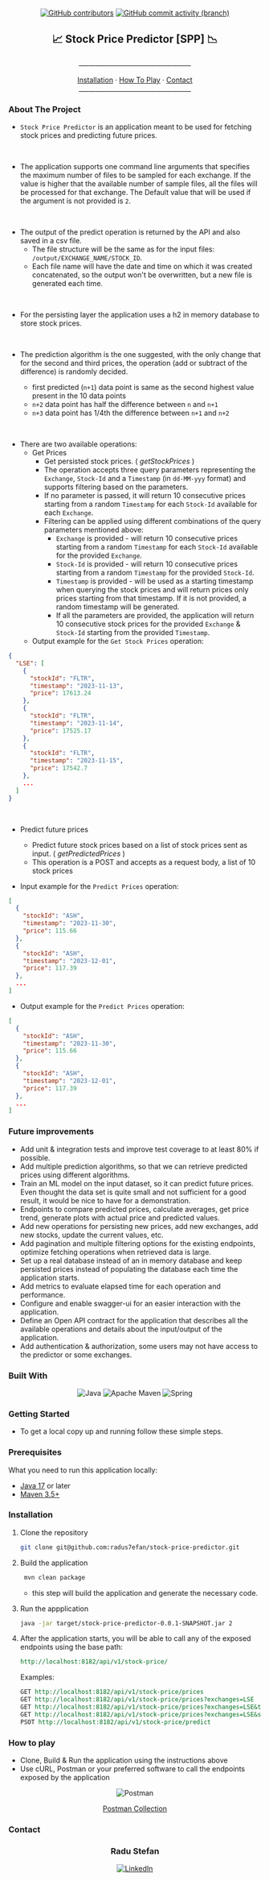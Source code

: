 <br>
<div align="center">

 <a href=".">![GitHub contributors](https://img.shields.io/github/contributors/radus7efan/store-management-tool)</a>
 <a href=".">![GitHub commit activity (branch)](https://img.shields.io/github/commit-activity/t/radus7efan/stock-price-predictor)</a>
</div>

<div>
<h2 align="center"> 📈 Stock Price Predictor [SPP] 📉 </h2>

  <p align="center">
    ___________________________________
    <br />
    <br />
    <a href="#installation">Installation</a>
    ·
    <a href="#how-to-play">How To Play</a>
    ·
    <a href="#contact">Contact</a>
    <br>
    ___________________________________
  </p>
</div>

### About The Project

- `Stock Price Predictor` is an application meant to be used for fetching stock prices and predicting future prices.

<br>

- The application supports one command line arguments that specifies the maximum number of files to be sampled for each exchange. If the value is higher that the available number of sample files, all the files will be processed for that exchange. The Default value that will be used if the argument is not provided is `2`.

<br>

- The output of the predict operation is returned by the API and also saved in a csv file.
    * The file structure will be the same as for the input files: `/output/EXCHANGE_NAME/STOCK_ID`. 
    * Each file name will have the date and time on which it was created concatenated, so the output won't be overwritten, but a new file is generated each time.

<br>

- For the persisting layer the application uses a h2 in memory database to store stock prices.

<br>

- The prediction algorithm is the one suggested, with the only change that for the second and third prices, the operation (add or subtract of the difference) is randomly decided.

  * first predicted (`n+1`) data point is same as the second highest value present in the 10 data points
  * `n+2` data point has half the difference between `n` and `n+1`
  * `n+3` data point has 1/4th the difference between `n+1` and `n+2`

<br>

- There are two available operations:
  - Get Prices
    - Get persisted stock prices. ( *getStockPrices* )
    - The operation accepts three query parameters representing the `Exchange`, `Stock-Id` and a `Timestamp` (in `dd-MM-yyy` format) and supports filtering based on the parameters.
    - If no parameter is passed, it will return 10 consecutive prices starting from a random `Timestamp` for each `Stock-Id` available for each `Exchange`.
    - Filtering can be applied using different combinations of the query parameters mentioned above:
      - `Exchange` is provided - will return 10 consecutive prices starting from a random `Timestamp` for each `Stock-Id` available for the provided `Exchange`.
      - `Stock-Id` is provided - will return 10 consecutive prices starting from a random `Timestamp` for the provided `Stock-Id`.
      - `Timestamp` is provided - will be used as a starting timestamp when querying the stock prices and will return prices only prices starting from that timestamp. If it is not provided, a random timestamp will be generated.
      - If all the parameters are provided, the application will return 10 consecutive stock prices for the provided `Exchange` & `Stock-Id` starting from the provided `Timestamp`.
  - Output example for the `Get Stock Prices` operation:
```json
{
  "LSE": [
    {
      "stockId": "FLTR",
      "timestamp": "2023-11-13",
      "price": 17613.24
    },
    {
      "stockId": "FLTR",
      "timestamp": "2023-11-14",
      "price": 17525.17
    },
    {
      "stockId": "FLTR",
      "timestamp": "2023-11-15",
      "price": 17542.7
    },
    ...
  ]
}
```

<br>

- Predict future prices
  - Predict future stock prices based on a list of stock prices sent as input. ( *getPredictedPrices* )
  - This operation is a POST and accepts as a request body, a list of 10 stock prices

- Input example for the `Predict Prices` operation:
```json
[
  {
    "stockId": "ASH",
    "timestamp": "2023-11-30",
    "price": 115.66
  },
  {
    "stockId": "ASH",
    "timestamp": "2023-12-01",
    "price": 117.39
  },
  ...
]
```
- Output example for the `Predict Prices` operation:
```json
[
  {
    "stockId": "ASH",
    "timestamp": "2023-11-30",
    "price": 115.66
  },
  {
    "stockId": "ASH",
    "timestamp": "2023-12-01",
    "price": 117.39
  },
  ...
]
```


### Future improvements

- Add unit & integration tests and improve test coverage to at least 80% if possible.
- Add multiple prediction algorithms, so that we can retrieve predicted prices using different algorithms.
- Train an ML model on the input dataset, so it can predict future prices. Even thought the data set is quite small and not sufficient for a good result, it would be nice to have for a demonstration.
- Endpoints to compare predicted prices, calculate averages, get price trend, generate plots with actual price and predicted values.
- Add new operations for persisting new prices, add new exchanges, add new stocks, update the current values, etc.
- Add pagination and multiple filtering options for the existing endpoints, optimize fetching operations when retrieved data is large.
- Set up a real database instead of an in memory database and keep persisted prices instead of populating the database each time the application starts.
- Add metrics to evaluate elapsed time for each operation and performance.
- Configure and enable swagger-ui for an easier interaction with the application.
- Define an Open API contract for the application that describes all the available operations and details about the input/output of the application.
- Add authentication & authorization, some users may not have access to the predictor or some exchanges.
 
### Built With

<div align="center">

![Java](https://img.shields.io/badge/java-%23ED8B00.svg?style=for-the-badge&logo=openjdk&logoColor=white)
![Apache Maven](https://img.shields.io/badge/Apache%20Maven-C71A36?style=for-the-badge&logo=Apache%20Maven&logoColor=white)
![Spring](https://img.shields.io/badge/spring-%236DB33F.svg?style=for-the-badge&logo=spring&logoColor=white)

</div>

### Getting Started

- To get a local copy up and running follow these simple steps.

### Prerequisites

What you need to run this application locally:
- [Java 17](https://www.oracle.com/java/technologies/downloads/) or later
- [Maven 3.5+](https://maven.apache.org/download.cgi)

### Installation

1. Clone the repository
   ```sh
   git clone git@github.com:radus7efan/stock-price-predictor.git
   ```
2. Build the application
   ```sh
    mvn clean package
   ```
   - this step will build the application and generate the necessary code.


3. Run the appplication
   ```sh
   java -jar target/stock-price-predictor-0.0.1-SNAPSHOT.jar 2
   ```
4. After the application starts, you will be able to call any of the exposed endpoints using the base path:
    ```rest
    http://localhost:8182/api/v1/stock-price/
    ```
    Examples:
    ```rest
    GET http://localhost:8182/api/v1/stock-price/prices
    GET http://localhost:8182/api/v1/stock-price/prices?exchanges=LSE
    GET http://localhost:8182/api/v1/stock-price/prices?exchanges=LSE&timestamp=01-01-2023
    GET http://localhost:8182/api/v1/stock-price/prices?exchanges=LSE&stockName=FLTR&timestamp=01-01-2023
    PSOT http://localhost:8182/api/v1/stock-price/predict
    ```

### How to play

- Clone, Build & Run the application using the instructions above
- Use cURL, Postman or your preferred software to call the endpoints exposed by the application

<div align="center">

![Postman](https://img.shields.io/badge/Postman-FF6C37?style=for-the-badge&logo=postman&logoColor=white)

[Postman Collection](Stock-Price-Predictor.postman_collection.json)

</div>


### Contact

<div align="center">
<h3>Radu Stefan
</h3>

[![LinkedIn][linkedin-shield]][linkedin-url]
</div>


[linkedin-shield]: https://img.shields.io/badge/-LinkedIn-black.svg?style=for-the-badge&logo=linkedin&colorB=555
[linkedin-url]: https://linkedin.com/in/radu-stefan-710
